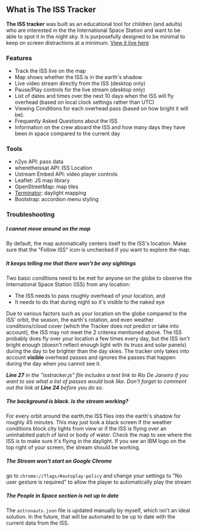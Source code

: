 ## What is The ISS Tracker

**The ISS tracker** was built as an educational tool for children (and adults) who are interested in the the International Space Station and want to be able to spot it in the night sky. It is purposefully designed to be minimal to keep on screen distractions at a minimum. [View it live here](https://tracktheiss.netlify.com/)

### Features

- Track the ISS live on the map
- Map shows whether the ISS is in the earth's shadow
- Live video stream directly from the ISS (desktop only)
- Pause/Play controls for the live stream (desktop only)
- List of dates and times over the next 10 days when the ISS will fly overhead (based on local clock settings rather than UTC)
- Viewing Conditions for each overhead pass (based on how bright it will be).
- Frequently Asked Questions about the ISS
- Information on the crew aboard the ISS and how many days they have been in space compared to the current day

### Tools

- n2yo API: pass data
- wheretheissat API: ISS Location
- Ustream Embed API: video player controls
- Leaflet: JS map library
- OpenStreetMap: map tiles
- [Terminator](https://github.com/joergdietrich/Leaflet.Terminator): daylight mapping
- Bootstrap: accordion menu styling

### Troubleshooting

##### I cannot move around on the map

By default, the map automatically centers itself to the ISS's location. Make sure that the "Follow ISS" icon is unchecked if you want to explore the map.

##### It keeps telling me that there won't be any sightings

Two basic conditions need to be met for anyone on the globe to observe the International Space Station (ISS) from any location:

- The ISS needs to pass roughly overhead of your location, and
- It needs to do that during night so it's visible to the naked eye

Due to various factors such as your location on the globe compared to the ISS' orbit, the season, the earth's rotation, and even weather conditions/cloud cover (which the Tracker does not predict or take into account), the ISS may not meet the 2 criterea mentioned above. The ISS probably does fly over your location a few times every day, but the ISS isn't bright enough (doesn't reflect enough light with its truss and solar panels) during the day to be brighter than the day skies. The tracker only takes into account **visible** overhead passes and ignores the passes that happen during the day when you cannot see it.

_**Line 27** in the "isstracker.js" file includes a test link to Rio De Janeiro if you want to see what a list of passes would look like. Don't forget to comment out the link at **Line 24** before you do so._

##### The background is black. Is the stream working?

For every orbit around the earth,the ISS flies into the earth's shadow for roughly 45 minutes. This may just look a black screen if the weather conditions block city lights from view or if the ISS is flying over an uninhabited patch of land or body of water. Check the map to see where the ISS is to make sure it's flying in the daylight. If you see an IBM logo on the top right of your screen, the stream should be working.

##### The Stream won't start on Google Chrome

go to `chrome://flags/#autoplay-policy` and change your settings to "No user gesture is required" to allow the player to automatically play the stream

##### The People in Space section is not up to date

The `astronauts.json` file is updated manually by myself, which isn't an ideal solution. In the future, that will be automated to be up to date with the current data from the ISS.
